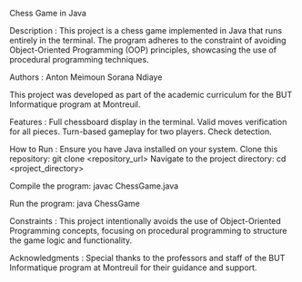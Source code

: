 Chess Game in Java

Description : 
This project is a chess game implemented in Java that runs entirely in the terminal. The program adheres to the constraint of avoiding Object-Oriented Programming (OOP) principles, showcasing the use of procedural programming techniques.

Authors : 
Anton Meimoun
Sorana Ndiaye


This project was developed as part of the academic curriculum for the BUT Informatique program at Montreuil.

Features :
Full chessboard display in the terminal.
Valid moves verification for all pieces.
Turn-based gameplay for two players.
Check detection.


How to Run :
Ensure you have Java installed on your system.
Clone this repository:
git clone <repository_url>
Navigate to the project directory:
cd <project_directory>

Compile the program:
javac ChessGame.java

Run the program:
java ChessGame

Constraints :
This project intentionally avoids the use of Object-Oriented Programming concepts, focusing on procedural programming to structure the game logic and functionality.

Acknowledgments :
Special thanks to the professors and staff of the BUT Informatique program at Montreuil for their guidance and support.

